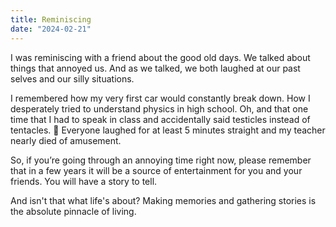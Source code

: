 ```yaml
---
title: Reminiscing
date: "2024-02-21"
---
```


I was reminiscing with a friend about the good old days. We talked about things that annoyed us. And as we talked, we both laughed at our past selves and our silly situations.

I remembered how my very first car would constantly break down. How I desperately tried to understand physics in high school. Oh, and that one time that I had to speak in class and accidentally said testicles instead of tentacles. 🤣 Everyone laughed for at least 5 minutes straight and my teacher nearly died of amusement.

So, if you’re going through an annoying time right now, please remember that in a few years it will be a source of entertainment for you and your friends. You will have a story to tell.

And isn't that what life's about? Making memories and gathering stories is the absolute pinnacle of living. 
